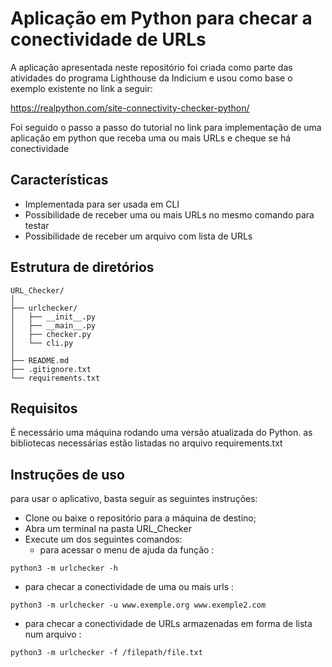 <!-- Written with [StackEdit](https://stackedit.io/). -->

# Aplicação em Python para checar a conectividade de URLs

A aplicação apresentada neste repositório foi criada como parte das atividades do programa Lighthouse da Indicium e usou como base o exemplo existente no link a seguir:

https://realpython.com/site-connectivity-checker-python/

Foi seguido o passo a passo do tutorial no link para implementação de uma aplicação em python que receba uma ou mais URLs e cheque se há conectividade

## Características

- Implementada para ser usada em CLI
- Possibilidade de receber uma ou mais URLs no mesmo comando para testar
- Possibilidade de receber um arquivo com lista de URLs

## Estrutura de diretórios

```
URL_Checker/
│
├── urlchecker/
│   ├── __init__.py
│   ├── __main__.py
│   ├── checker.py
│   └── cli.py
│
├── README.md
├── .gitignore.txt
└── requirements.txt

```

## Requisitos

É necessário uma máquina rodando uma versão atualizada do Python.
as bibliotecas necessárias estão listadas no arquivo requirements.txt

## Instruções de uso

para usar o aplicativo, basta seguir as seguintes instruções:
- Clone ou baixe o repositório para a máquina de destino;
- Abra um terminal na pasta URL_Checker
- Execute um dos seguintes comandos:
	* para acessar o menu de ajuda da função :
```
python3 -m urlchecker -h
```
* para checar a conectividade de uma ou mais urls :
```
python3 -m urlchecker -u www.exemple.org www.exemple2.com
```
* para checar a conectividade de URLs armazenadas em forma de lista num arquivo :
```
python3 -m urlchecker -f /filepath/file.txt
```


